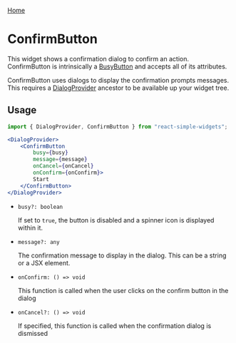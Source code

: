 [Home](../../../README.md)

# ConfirmButton

This widget shows a confirmation dialog to confirm an action. ConfirmButton is intrinsically a [BusyButton](../busy-button/busy-button.md) and accepts all of its attributes.

ConfirmButton uses dialogs to display the confirmation prompts messages. This requires a [DialogProvider](../../dialog-provider/dialog-provider-usage.md) ancestor to be available up your widget tree.

## Usage

```jsx
import { DialogProvider, ConfirmButton } from "react-simple-widgets";

<DialogProvider>
    <ConfirmButton
        busy={busy}
        message={message}
        onCancel={onCancel}
        onConfirm={onConfirm}>
        Start
    </ConfirmButton>
</DialogProvider>
```

-   `busy?: boolean`

    If set to `true`, the button is disabled and a spinner icon is displayed within it.
    
-   `message?: any`

    The confirmation message to display in the dialog. This can be a string or a JSX element.

-   `onConfirm: () => void`

    This function is called when the user clicks on the confirm button in the dialog

-   `onCancel?: () => void`

    If specified, this function is called when the confirmation dialog is dismissed
